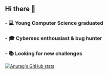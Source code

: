 ## Hi there 👋

### - :computer: Young Computer Science graduated
### - :mortar_board: Cybersec enthousiast & bug hunter
### - :books: Looking for new challenges


[![Anurag's GitHub stats](https://github-readme-stats.vercel.app/api?username=can-er&show_icons=true&theme=radical)](https://github.com/anuraghazra/github-readme-stats)
<!--
**can-er/can-er** is a ✨ _special_ ✨ repository because its `README.md` (this file) appears on your GitHub profile.

Here are some ideas to get you started:

- 🔭 I’m currently working on ...
- 🌱 I’m currently learning ...
- 👯 I’m looking to collaborate on ...
- 🤔 I’m looking for help with ...
- 💬 Ask me about ...
- 📫 How to reach me: ...
- 😄 Pronouns: ...
- ⚡ Fun fact: ...
-->
